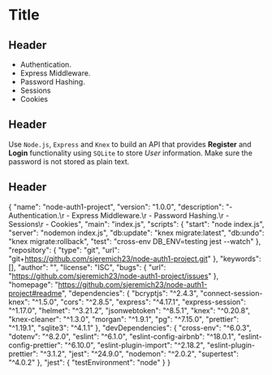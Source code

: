 # Title

## Header

- Authentication.
- Express Middleware.
- Password Hashing.
- Sessions
- Cookies

## Header

Use `Node.js`, `Express` and `Knex` to build an API that provides **Register** and **Login** functionality using `SQLite` to store _User_ information. Make sure the password is not stored as plain text.

## Header

{
  "name": "node-auth1-project",
  "version": "1.0.0",
  "description": "- Authentication.\r - Express Middleware.\r - Password Hashing.\r - Sessions\r - Cookies",
  "main": "index.js",
  "scripts": {
    "start": "node index.js",
    "server": "nodemon index.js",
    "db:update": "knex migrate:latest",
    "db:undo": "knex migrate:rollback",
    "test": "cross-env DB_ENV=testing jest --watch"
  },
  "repository": {
    "type": "git",
    "url": "git+https://github.com/sjeremich23/node-auth1-project.git"
  },
  "keywords": [],
  "author": "",
  "license": "ISC",
  "bugs": {
    "url": "https://github.com/sjeremich23/node-auth1-project/issues"
  },
  "homepage": "https://github.com/sjeremich23/node-auth1-project#readme",
  "dependencies": {
    "bcryptjs": "^2.4.3",
    "connect-session-knex": "^1.5.0",
    "cors": "^2.8.5",
    "express": "^4.17.1",
    "express-session": "^1.17.0",
    "helmet": "^3.21.2",
    "jsonwebtoken": "^8.5.1",
    "knex": "^0.20.8",
    "knex-cleaner": "^1.3.0",
    "morgan": "^1.9.1",
    "pg": "^7.15.0",
    "prettier": "^1.19.1",
    "sqlite3": "^4.1.1"
  },
  "devDependencies": {
    "cross-env": "^6.0.3",
    "dotenv": "^8.2.0",
    "eslint": "^6.1.0",
    "eslint-config-airbnb": "^18.0.1",
    "eslint-config-prettier": "^6.10.0",
    "eslint-plugin-import": "^2.18.2",
    "eslint-plugin-prettier": "^3.1.2",
    "jest": "^24.9.0",
    "nodemon": "^2.0.2",
    "supertest": "^4.0.2"
  },
  "jest": {
    "testEnvironment": "node"
  }
}
